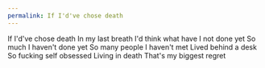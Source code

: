 ```yaml
---
permalink: If I'd've chose death
---
```

<span style="color:#000ff;">If I'd've chose death</span> 
<span style="color:#000ff;">In my last breath</span> 
<span style="color:#000ff;">I'd think what have I not done yet</span> 
<span style="color:#000ff;">So much I haven't done yet</span> 
<span style="color:#000ff;">So many people I haven't met</span> 
<span style="color:#000ff;">Lived behind a desk</span> 
<span style="color:#000ff;">So fucking self obsessed</span> 
<span style="color:#000ff;">Living in death</span> 
<span style="color:#000ff;">That's my biggest regret</span>